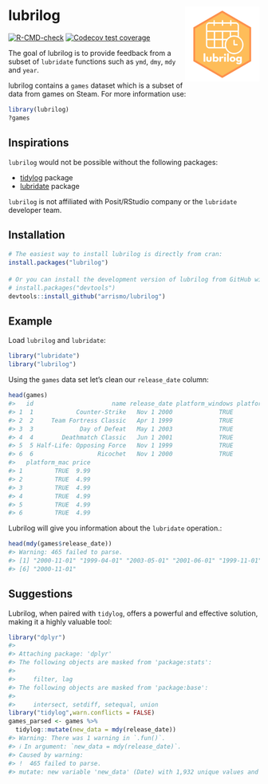 
<!-- README.md is generated from README.Rmd. Please edit that file -->

# lubrilog <img src="man/figures/lubrilog.png" align="right" height="150" width="150"/>

<!-- badges: start -->

[![R-CMD-check](https://github.com/arrismo/lubrilog/actions/workflows/R-CMD-check.yaml/badge.svg)](https://github.com/arrismo/lubrilog/actions/workflows/R-CMD-check.yaml)
[![Codecov test
coverage](https://codecov.io/gh/arrismo/lubrilog/graph/badge.svg)](https://app.codecov.io/gh/arrismo/lubrilog)

<!-- badges: end -->

The goal of lubrilog is to provide feedback from a subset of `lubridate`
functions such as `ymd`, `dmy`, `mdy` and `year`.

lubrilog contains a `games` dataset which is a subset of data from games
on Steam. For more information use:

``` r
library(lubrilog)
?games
```

## Inspirations

`lubrilog` would not be possible without the following packages:

- [tidylog](https://github.com/elbersb/tidylog/tree/master?tab=readme-ov-file)
  package
- [lubridate](https://github.com/tidyverse/lubridate) package

`lubrilog` is not affiliated with Posit/RStudio company or the
`lubridate` developer team.

## Installation

``` r
# The easiest way to install lubrilog is directly from cran:
install.packages("lubrilog")

# Or you can install the development version of lubrilog from GitHub with:
# install.packages("devtools")
devtools::install_github("arrismo/lubrilog")
```

## Example

Load `lubrilog` and `lubridate`:

``` r
library("lubridate")
library("lubrilog")
```

Using the `games` data set let’s clean our `release_date` column:

``` r
head(games)
#>   id                      name release_date platform_windows platform_linux
#> 1  1            Counter-Strike   Nov 1 2000             TRUE           TRUE
#> 2  2     Team Fortress Classic   Apr 1 1999             TRUE           TRUE
#> 3  3             Day of Defeat   May 1 2003             TRUE           TRUE
#> 4  4        Deathmatch Classic   Jun 1 2001             TRUE           TRUE
#> 5  5 Half-Life: Opposing Force   Nov 1 1999             TRUE           TRUE
#> 6  6                  Ricochet   Nov 1 2000             TRUE           TRUE
#>   platform_mac price
#> 1         TRUE  9.99
#> 2         TRUE  4.99
#> 3         TRUE  4.99
#> 4         TRUE  4.99
#> 5         TRUE  4.99
#> 6         TRUE  4.99
```

Lubrilog will give you information about the `lubridate` operation.:

``` r
head(mdy(games$release_date))
#> Warning: 465 failed to parse.
#> [1] "2000-11-01" "1999-04-01" "2003-05-01" "2001-06-01" "1999-11-01"
#> [6] "2000-11-01"
```

## Suggestions

Lubrilog, when paired with `tidylog`, offers a powerful and effective
solution, making it a highly valuable tool:

``` r
library("dplyr")
#> 
#> Attaching package: 'dplyr'
#> The following objects are masked from 'package:stats':
#> 
#>     filter, lag
#> The following objects are masked from 'package:base':
#> 
#>     intersect, setdiff, setequal, union
library("tidylog",warn.conflicts = FALSE)
games_parsed <- games %>% 
  tidylog::mutate(new_data = mdy(release_date))
#> Warning: There was 1 warning in `.fun()`.
#> ℹ In argument: `new_data = mdy(release_date)`.
#> Caused by warning:
#> !  465 failed to parse.
#> mutate: new variable 'new_data' (Date) with 1,932 unique values and 4% NA
```
